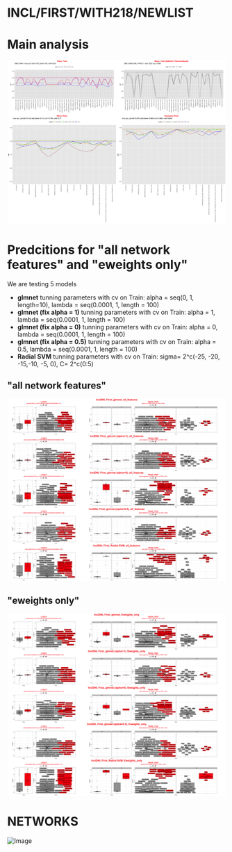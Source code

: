 # INCL/FIRST/WITH218/NEWLIST

# Main analysis
![Image](InclDNI_First_All_with_218_mainfig_NEWLIST.png)

# Predcitions for "all network features" and "eweights only"
We are testing 5 models
- **glmnet** 
tunning parameters with cv on Train: alpha = seq(0, 1, length=10), lambda = seq(0.0001, 1, length = 100)
- **glmnet (fix alpha = 1)**
tunning parameters with cv on Train: alpha = 1, lambda = seq(0.0001, 1, length = 100)
- **glmnet (fix alpha = 0)**
tunning parameters with cv on Train: alpha = 0, lambda = seq(0.0001, 1, length = 100)
- **glmnet (fix alpha = 0.5)**
tunning parameters with cv on Train: alpha = 0.5, lambda = seq(0.0001, 1, length = 100)
- **Radial SVM**
tunning parameters with cv on Train: sigma= 2^c(-25, -20, -15,-10, -5, 0), C= 2^c(0:5)

## "all network features"
![Image](InclDNI_First_All_all_features_NEWLIST.png)

## "eweights only"
![Image](InclDNI_First_All_Eweights_only_NEWLIST.png)

# NETWORKS
![Image](InclDNI_First_All_patients_networks_NEWLIST.png)
